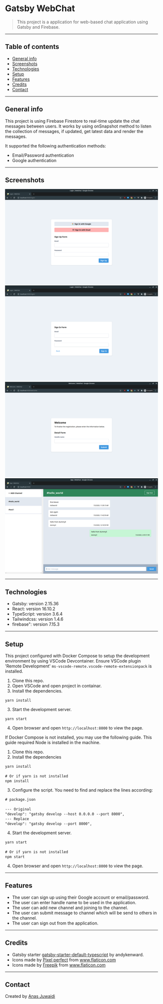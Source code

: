 # Gatsby WebChat
> This project is a application for web-based chat application using Gatsby and Firebase.

---

## Table of contents
* [General info](#general-info)
* [Screenshots](#screenshots)
* [Technologies](#technologies)
* [Setup](#setup)
* [Features](#features)
* [Credits](#credits)
* [Contact](#contact)

---

## General info
This project is using Firebase Firestore to real-time update the chat messages between users.
It works by using onSnapshot method to listen the collection of messages, if updated, get latest data and render the messages.

It supported the following authentication methods:
- Email/Password authentication
- Google authentication

---

## Screenshots
![Sign up form](./screenshot/01-sign-up-form.png)
![Sign in form](./screenshot/02-sign-in-form.png)
![Welcome form](./screenshot/03-welcome-form.png)
![Index](./screenshot/04-index.png)

---

## Technologies
* Gatsby: version 2.15.36
* React: version 16.10.2
* TypeScript: version 3.6.4
* Tailwindcss: version 1.4.6
* firebase": version 7.15.3

---

## Setup
This project configured with Docker Compose to setup the development environment by using VSCode Devcontainer.
Ensure VSCode plugin 'Remote Development' `ms-vscode-remote.vscode-remote-extensionpack` is installed.

1. Clone this repo.
2. Open VSCode and open project in containar.
3. Install the dependencies.
```
yarn install
```
3. Start the development server.
```
yarn start
```
4. Open browser and open `http://localhost:8000` to view the page.

If Docker Compose is not installed, you may use the following guide.
This guide required Node is installed in the machine.

1. Clone this repo.
2. Install the dependencies
```
yarn install

# Or if yarn is not installed
npm install
```
3. Configure the script. You need to find and replace the lines according:
```
# package.json

--- Original
"develop": "gatsby develop --host 0.0.0.0 --port 8000",
--- Replace
"develop": "gatsby develop --port 8000",
```
4. Start the development server.
```
yarn start

# Or if yarn is not installed
npm start
```
4. Open browser and open `http://localhost:8000` to view the page.

---

## Features
* The user can sign up using their Google account or email/password.
* The user can enter handle name to be used in the application.
* The user can add new channel and joining to the channel.
* The user can submit message to channel which will be send to others in the channel.
* The user can sign out from the application.

---

## Credits
* Gatsby starter [gatsby-starter-default-typescript](https://www.gatsbyjs.org/starters/andykenward/gatsby-starter-default-typescript/) by andykenward.
* Icons made by <a href="https://www.flaticon.com/authors/pixel-perfect" title="Pixel perfect">Pixel perfect</a> from <a href="https://www.flaticon.com/" title="Flaticon"> www.flaticon.com</a>
* Icons made by <a href="https://www.flaticon.com/authors/freepik" title="Freepik">Freepik</a> from <a href="https://www.flaticon.com/" title="Flaticon"> www.flaticon.com</a>

---

## Contact
Created by [Anas Juwaidi](mailto:anas.didi95@gmail.com)
